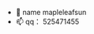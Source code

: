 - 👋 name mapleleafsun
- 📫 qq： 525471455

<!---
mapleleafsun/mapleleafsun is a ✨ special ✨ repository because its `README.md` (this file) appears on your GitHub profile.
You can click the Preview link to take a look at your changes.
--->
